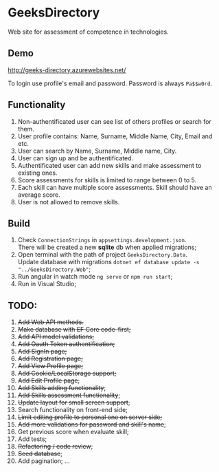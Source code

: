 # GeeksDirectory

Web site for assessment of competence in technologies.

## Demo

http://geeks-directory.azurewebsites.net/

To login use profile's email and password. Password is always `Pa$$w0rd`.

## Functionality

1. Non-authentificated user can see list of others profiles or search for them.
2. User profile contains: Name, Surname, Middle Name, City, Email and etc.
3. User can search by Name, Surname, Middle name, City.
4. User can sign up and be authentificated.
5. Authentificated user can add new skills and make assessment to existing ones.
6. Score assessments for skills is limited to range between 0 to 5.
7. Each skill can have multiple score assessments. Skill should have an average score.
8. User is not allowed to remove skills.

## Build

1. Check `ConnectionStrings` in `appsettings.development.json`. <br />
There will be created a new **sqlite** db when applied migrations;
2. Open terminal with the path of project `GeeksDirectory.Data`. <br />
Update database with migrations `dotnet ef database update -s "../GeeksDirectory.Web"`;
3. Run angular in watch mode `ng serve` or `npm run start`;
4. Run in Visual Studio;

## TODO:

1. ~~Add Web API methods.~~
2. ~~Make database with EF Core code-first;~~
3. ~~Add API model validations;~~
4. ~~Add Oauth Token authentification;~~
5. ~~Add SignIn page;~~
6. ~~Add Registration page;~~
7. ~~Add View Profile page;~~
8. ~~Add Cookie/LocalStorage support;~~
9. ~~Add Edit Profile page~~;
10. ~~Add Skills adding functionality~~;
11. ~~Add Skills assessment functionality~~;
12. ~~Update layout for small screen support~~;
13. Search functionality on front-end side;
14. ~~Limit editing profile to personal one on server side;~~
15. ~~Add more validations for password and skill's name~~;
16. Get previous score when evaluate skill;
17. Add tests;
18. ~~Refactoring / code review~~;
19. ~~Seed database~~;
20. Add pagination;
    ...
